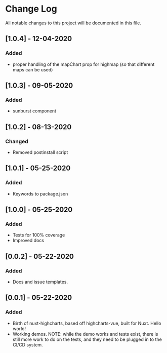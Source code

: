 # Change Log
All notable changes to this project will be documented in this file.

## [1.0.4] - 12-04-2020
### Added
- proper handling of the mapChart prop for highmap (so that different maps can be used)

## [1.0.3] - 09-05-2020
### Added
- sunburst component

## [1.0.2] - 08-13-2020
### Changed
- Removed postinstall script

## [1.0.1] - 05-25-2020
### Added
- Keywords to package.json

## [1.0.0] - 05-25-2020
### Added
- Tests for 100% coverage
- Improved docs

## [0.0.2] - 05-22-2020
### Added
- Docs and issue templates.

## [0.0.1] - 05-22-2020

### Added
- Birth of nuxt-highcharts, based off highcharts-vue, built for Nuxt. Hello world!
- Working demos. NOTE: while the demo works and tests exist, there is still more work to do on the tests, and they need to be plugged in to the CI/CD system. 